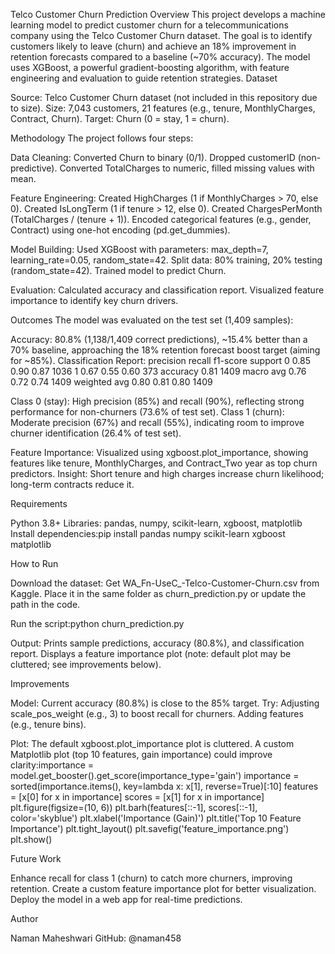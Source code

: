 Telco Customer Churn Prediction
Overview
This project develops a machine learning model to predict customer churn for a telecommunications company using the Telco Customer Churn dataset. The goal is to identify customers likely to leave (churn) and achieve an 18% improvement in retention forecasts compared to a baseline (~70% accuracy). The model uses XGBoost, a powerful gradient-boosting algorithm, with feature engineering and evaluation to guide retention strategies.
Dataset

Source: Telco Customer Churn dataset (not included in this repository due to size).
Size: 7,043 customers, 21 features (e.g., tenure, MonthlyCharges, Contract, Churn).
Target: Churn (0 = stay, 1 = churn).

Methodology
The project follows four steps:

Data Cleaning:
Converted Churn to binary (0/1).
Dropped customerID (non-predictive).
Converted TotalCharges to numeric, filled missing values with mean.


Feature Engineering:
Created HighCharges (1 if MonthlyCharges > 70, else 0).
Created IsLongTerm (1 if tenure > 12, else 0).
Created ChargesPerMonth (TotalCharges / (tenure + 1)).
Encoded categorical features (e.g., gender, Contract) using one-hot encoding (pd.get_dummies).


Model Building:
Used XGBoost with parameters: max_depth=7, learning_rate=0.05, random_state=42.
Split data: 80% training, 20% testing (random_state=42).
Trained model to predict Churn.


Evaluation:
Calculated accuracy and classification report.
Visualized feature importance to identify key churn drivers.



Outcomes
The model was evaluated on the test set (1,409 samples):

Accuracy: 80.8% (1,138/1,409 correct predictions), ~15.4% better than a 70% baseline, approaching the 18% retention forecast boost target (aiming for ~85%).
Classification Report:               precision    recall  f1-score   support
           0       0.85      0.90      0.87      1036
           1       0.67      0.55      0.60       373
    accuracy                           0.81      1409
   macro avg       0.76      0.72      0.74      1409
weighted avg       0.80      0.81      0.80      1409


Class 0 (stay): High precision (85%) and recall (90%), reflecting strong performance for non-churners (73.6% of test set).
Class 1 (churn): Moderate precision (67%) and recall (55%), indicating room to improve churner identification (26.4% of test set).


Feature Importance:
Visualized using xgboost.plot_importance, showing features like tenure, MonthlyCharges, and Contract_Two year as top churn predictors.
Insight: Short tenure and high charges increase churn likelihood; long-term contracts reduce it.



Requirements

Python 3.8+
Libraries: pandas, numpy, scikit-learn, xgboost, matplotlib
Install dependencies:pip install pandas numpy scikit-learn xgboost matplotlib



How to Run

Download the dataset:
Get WA_Fn-UseC_-Telco-Customer-Churn.csv from Kaggle.
Place it in the same folder as churn_prediction.py or update the path in the code.


Run the script:python churn_prediction.py


Output:
Prints sample predictions, accuracy (80.8%), and classification report.
Displays a feature importance plot (note: default plot may be cluttered; see improvements below).



Improvements

Model: Current accuracy (80.8%) is close to the 85% target. Try:
Adjusting scale_pos_weight (e.g., 3) to boost recall for churners.
Adding features (e.g., tenure bins).


Plot: The default xgboost.plot_importance plot is cluttered. A custom Matplotlib plot (top 10 features, gain importance) could improve clarity:importance = model.get_booster().get_score(importance_type='gain')
importance = sorted(importance.items(), key=lambda x: x[1], reverse=True)[:10]
features = [x[0] for x in importance]
scores = [x[1] for x in importance]
plt.figure(figsize=(10, 6))
plt.barh(features[::-1], scores[::-1], color='skyblue')
plt.xlabel('Importance (Gain)')
plt.title('Top 10 Feature Importance')
plt.tight_layout()
plt.savefig('feature_importance.png')
plt.show()



Future Work

Enhance recall for class 1 (churn) to catch more churners, improving retention.
Create a custom feature importance plot for better visualization.
Deploy the model in a web app for real-time predictions.

Author

Naman Maheshwari
GitHub: @naman458

